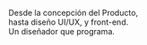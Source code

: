 Desde la concepción del Producto,<br>
hasta diseño UI/UX, y front-end.<br>
Un diseñador que programa.